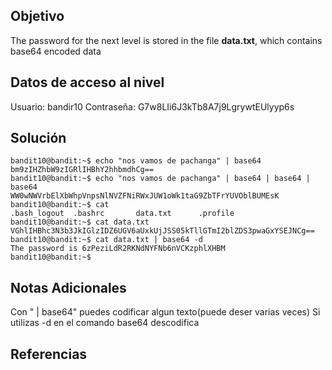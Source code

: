 ## Objetivo
The password for the next level is stored in the file **data.txt**, which contains base64 encoded data
## Datos de acceso al nivel
Usuario: bandir10
Contraseña: G7w8LIi6J3kTb8A7j9LgrywtEUlyyp6s

## Solución
```
bandit10@bandit:~$ echo "nos vamos de pachanga" | base64
bm9zIHZhbW9zIGRlIHBhY2hhbmdhCg==
bandit10@bandit:~$ echo "nos vamos de pachanga" | base64 | base64 | base64
WW0wNWVrbElXbWhpVnpsNlNVZFNiRWxJUW1oWk1taG9ZbTFrYUVOblBUMEsK
bandit10@bandit:~$ cat
.bash_logout  .bashrc       data.txt      .profile
bandit10@bandit:~$ cat data.txt
VGhlIHBhc3N3b3JkIGlzIDZ6UGV6aUxkUjJSS05kTllGTmI2blZDS3pwaGxYSEJNCg==
bandit10@bandit:~$ cat data.txt | base64 -d
The password is 6zPeziLdR2RKNdNYFNb6nVCKzphlXHBM
bandit10@bandit:~$
```
## Notas Adicionales
Con " | base64" puedes codificar algun texto(puede deser varias veces)
	Si utilizas -d en el comando base64 descodifica
## Referencias
